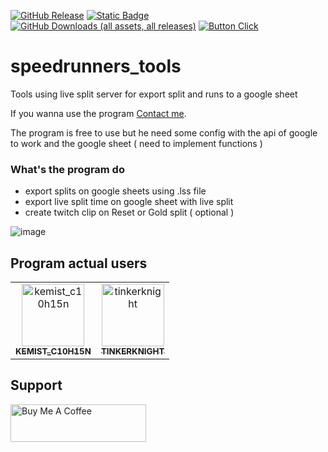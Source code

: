 [![GitHub Release](https://img.shields.io/github/v/release/matteo0158/speedrunners_tools?style=for-the-badge)](#) [![Static Badge](https://img.shields.io/badge/SUPPORT-WINDOWS%20ONLY-blue?style=for-the-badge)](#) [![GitHub Downloads (all assets, all releases)](https://img.shields.io/github/downloads/matteo0158/speedrunners_tools/total?style=for-the-badge)](#)
 [![Button Click](https://img.shields.io/badge/DOWNLOAD!-37a779?style=for-the-badge&color=%23009e30)](https://github.com/matteo0158/speedrunners_tools/releases/latest)

# speedrunners_tools
Tools using live split server for export split and runs to a google sheet

If you wanna use the program [Contact me](mailto:lacremedore@gmail.com?subject=[GitHub]%20-%20Taking%20Contact).


The program is free to use but he need some config with the api of google to work and the google sheet ( need to implement functions )

### What's the program do
- export splits on google sheets using .lss file
- export live split time on google sheet with live split
- create twitch clip on Reset or Gold split ( optional )

![image](https://github.com/user-attachments/assets/17e3ad46-1746-4c28-a304-2fed06ad6c6f)

## Program actual users

<!-- readme: contributors -start -->
<table>
<tr>
    <td align="center">
        <a href="https://www.twitch.tv/kemist_c10h15n">
            <img src="https://static-cdn.jtvnw.net/jtv_user_pictures/f4593f43-9479-4707-bcfb-3f57ed69fb37-profile_image-300x300.png" width="100;" alt="kemist_c10h15n"/>
            <br />
            <sub><b>KEMIST_C10H15N</b></sub>
        </a>
    </td>
    <td align="center">
        <a href="https://www.twitch.tv/tinkerknight">
            <img src="https://static-cdn.jtvnw.net/jtv_user_pictures/b9a196b6-4e0c-4a9e-b295-768770de2db7-profile_image-300x300.png" width="100;" alt="tinkerknight"/>
            <br />
            <sub><b>TINKERKNIGHT</b></sub>
        </a>
    </td>
</tr>
</table>
<!-- readme: contributors -end -->

## Support
<a href="https://www.buymeacoffee.com/LaCreme" target="_blank"><img src="https://cdn.buymeacoffee.com/buttons/v2/default-yellow.png" alt="Buy Me A Coffee" style="height: 60px !important;width: 217px !important;" ></a>


